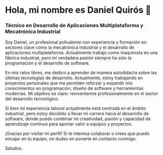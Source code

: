 # Hola, mi nombre es Daniel Quirós 👋
### Técnico en Desarrollo de Aplicaciones Multiplataforma y Mecatrónica Industrial

Soy Daniel, un profesional polivalente con experiencia y formación en sectores clave como la mecatrónica industrial y el desarrollo de aplicaciones multiplataforma. Actualmente trabajo como maquinista en una fábrica industrial, pero mi verdadera pasión siempre ha sido la programación y el desarrollo de software.

En mis ratos libres, me dedico a aprender de manera autodidacta sobre las últimas tecnologías de desarrollo. Actualmente, estoy trabajando en proyectos personales que me permiten reforzar y expandir mis conocimientos en programación, diseño de software y herramientas modernas. Mi objetivo es claro: reinventarme profesionalmente en el sector del desarrollo tecnológico.

Si bien mi experiencia laboral actualmente está centrada en el ámbito industrial, pero estoy decidido a llevar mi carrera hacia el desarrollo de software, donde puedo combinar mi creatividad, pasión y capacidad de aprendizaje continuo para aportar valor a equipos y proyectos.

¡Gracias por visitar mi perfil! Si te interesa colaborar o crees que puedo encajar en tu equipo, no dudes en ponerte en contacto conmigo.

Saludos.
